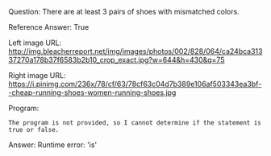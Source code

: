 Question: There are at least 3 pairs of shoes with mismatched colors.

Reference Answer: True

Left image URL: http://img.bleacherreport.net/img/images/photos/002/828/064/ca24bca31337270a178b37f6583b2b10_crop_exact.jpg?w=644&h=430&q=75

Right image URL: https://i.pinimg.com/236x/78/cf/63/78cf63c04d7b389e106af503343ea3bf--cheap-running-shoes-women-running-shoes.jpg

Program:

```
The program is not provided, so I cannot determine if the statement is true or false.
```
Answer: Runtime error: 'is'

